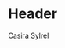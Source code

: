<!-- TITLE: Pc -->
<!-- SUBTITLE: A quick summary of Pc -->

# Header
[Casira Sylrel](casira-sylrel)